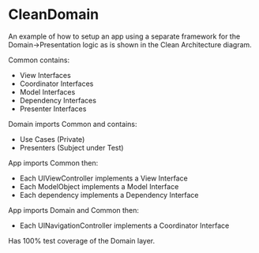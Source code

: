 # CleanDomain

An example of how to setup an app using a separate framework for the Domain->Presentation logic as is shown in the Clean Architecture diagram.

Common contains:
- View Interfaces
- Coordinator Interfaces
- Model Interfaces
- Dependency Interfaces
- Presenter Interfaces

Domain imports Common and contains:
- Use Cases (Private)
- Presenters (Subject under Test)

App imports Common then:
- Each UIViewController implements a View Interface
- Each ModelObject implements a Model Interface
- Each dependency implements a Dependency Interface

App imports Domain and Common then:
- Each UINavigationController implements a Coordinator Interface

Has 100% test coverage of the Domain layer.
